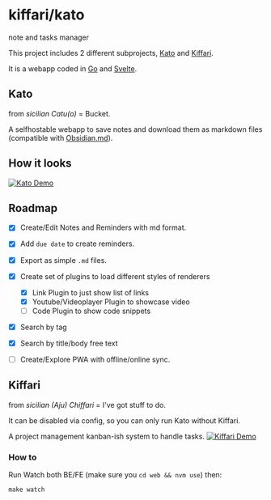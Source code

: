 # kiffari/kato
note and tasks manager

This project includes 2 different subprojects, [Kato](#kato) and [Kiffari](#kiffari).

It is a webapp coded in [Go](https://go.dev) and [Svelte](https://svelte.dev).

## Kato
from _sicilian_ _Catu(o)_ = Bucket.

A selfhostable webapp to save notes and download them as markdown files (compatible with [Obsidian.md](https://obsidian.md/)).

## How it looks
[![Kato Demo](https://img.youtube.com/vi/2p7wZoG-bLw/0.jpg)](https://www.youtube.com/watch?v=2p7wZoG-bLw)

## Roadmap
- [x] Create/Edit Notes and Reminders with md format.
- [x] Add `due date` to create reminders.
- [x] Export as simple `.md` files.
- [x] Create set of plugins to load different styles of renderers
  - [x] Link Plugin to just show list of links
  - [x] Youtube/Videoplayer Plugin to showcase video
  - [ ] Code Plugin to show code snippets
- [x] Search by tag
- [x] Search by title/body free text
- [ ] Create/Explore PWA with offline/online sync.



## Kiffari
from _sicilian_ _(Aju) Chiffari_ = I've got stuff to do.

It can be disabled via config, so you can only run Kato without Kiffari.

A project management kanban-ish system to handle tasks.
[![Kiffari Demo](https://img.youtube.com/vi/lDCwC1KDuV4/0.jpg)](https://www.youtube.com/watch?v=lDCwC1KDuV4)


### How to
Run Watch both BE/FE
(make sure you `cd web && nvm use`)
then:

```
make watch
```
